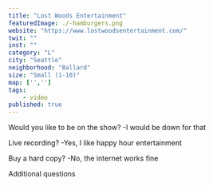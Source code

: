 ```yaml
--- 
title: "Lost Woods Entertainment" 
featuredImage: ./-hamburgers.png 
website: "https://www.lostwoodsentertainment.com/" 
twit: "" 
inst: "" 
category: "L" 
city: "Seattle"
neighborhood: "Ballard"
size: "Small (1-10)"
map: ['','']
tags:
    - video
published: true
--- 
```

Would you like to be on the show? 
-I would be down for that 

Live recording? 
-Yes, I like happy hour entertainment 

Buy a hard copy? 
-No, the internet works fine 

Additional questions 


